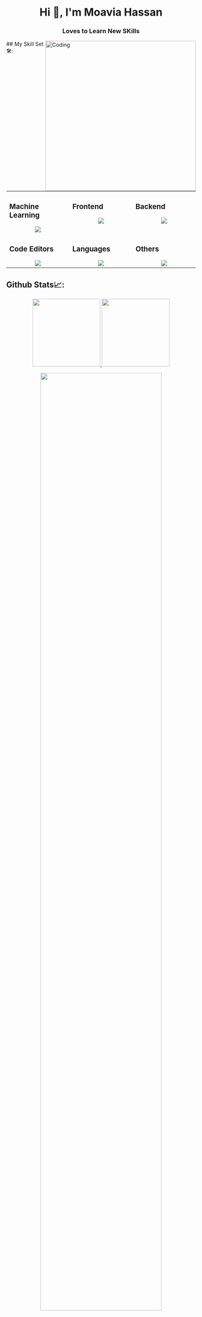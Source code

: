 <h1 align="center">Hi 👋, I'm Moavia Hassan</h1>
<h3 align="center">Loves to Learn New SKills</h3>
<img align="right" alt="Coding" width="400" src="https://cdn.dribbble.com/users/1162077/screenshots/3848914/programmer.gif">
##  My Skill Set 🛠️:

<table><tr><td valign="top" width="25%">
  
### Machine Learning
<a href="https://github.com/Moavia-Hassan/">
<div align="center">
       <img src="https://skillicons.dev/icons?i=tensorflow,scikitlearn,opencv,numpy,pandas,matplotlib,pil,&perline=4" /> 
</div>
</a>
</td><td valign="top" width="25%">

### Frontend  
<a href="https://github.com/Moavia-Hassan/">
<div align="center">  
       <img src="https://skillicons.dev/icons?i=html,css,&perline=4" />   <!--   bootstrap,materialui,tailwind,js,react,nextjs,jquery,antdesign -->
</div>
</a>
 </td><td valign="top" width="25%">
        
### Backend
<a href="https://github.com/Moavia-Hassan/">
<div align="center">
       <img src="https://skillicons.dev/icons?i=mysql,mongodb&perline=4" /> <!--   firebase,nodejs,express -->
</div>
</a>

</td>
</tr>
<tr><td valign="top" width="25%">

### Code Editors  
<a href="https://github.com/Moavia-Hassan/">
<div align="center">  
       <img src="https://skillicons.dev/icons?i=vscode,pycharm,&perline=4" /> 
</div>
</a>
</td><td valign="top" width="25%">
    
###  Languages
<a href="https://github.com/arhamansari11/">
<div align="center"> 
    <img src="https://skillicons.dev/icons?i=python,cpp,&perline=4" /> 
</div>
</a>
</td><td valign="top" width="25%">

### Others 
<a href="https://github.com/Moavia-Hassan/">
<div align="center">  
       <img src="https://skillicons.dev/icons?i=git,github,figma,discord&perline=4" /> 
</div>
</a>
 </td> 
</tr>
</table>


##  Github Stats📈:
<p align="center">
    <a href="https://github.com/Moavia-Hassan">
        <img height="180em" src="https://github-readme-stats-git-masterrstaa-rickstaa.vercel.app/api?username=Moavia-Hassan&show_icons=true&theme=nightowl&include_all_commits=true&count_private=true&hide_border=true"/>
        <img height="180em" src="https://github-readme-stats-eight-theta.vercel.app/api/top-langs/?username=Moavia-Hassan&langs_count=12&layout=compact&langs_count=8&theme=nightowl&include_all_commits=true&count_private=true&hide_border=true" />
    </a>
</p>



 <p align="center">
   <a href="https://github.com/Moavia-Hassan"> 
     <img width="80%" src="https://github-readme-streak-stats.herokuapp.com/?user=Moavia-Hassan&show_icons=true&locale=en&layout=demo&theme=nightowl&hide_border=true" /> 
   </a>  
 </p>

<br>

<!--
**Moavia-Hassan/Moavia-Hassan** is a ✨ _special_ ✨ repository because its `README.md` (this file) appears on your GitHub profile.

Here are some ideas to get you started:

- 🔭 I’m currently working on ...
- 🌱 I’m currently learning ...
- 👯 I’m looking to collaborate on ...
- 🤔 I’m looking for help with ...
- 💬 Ask me about ...
- 📫 How to reach me: ...
- 😄 Pronouns: ...
- ⚡ Fun fact: ...
-->
